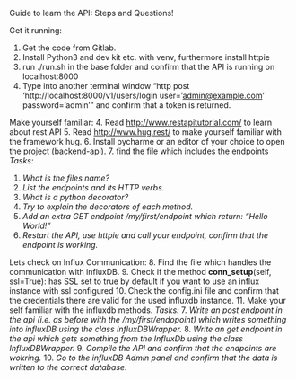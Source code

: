 Guide to learn the API:
Steps and Questions!

Get it running:
1. Get the code from Gitlab.
2. Install Python3 and dev kit etc. with venv, furthermore install httpie
3. run ./run.sh in the base folder and confirm that the API is running on localhost:8000
4. Type into another terminal window “http post ‘http://localhost:8000/v1/users/login user=’admin@example.com’ password=’admin’” and confirm that a token is returned.

Make yourself familiar:
4. Read http://www.restapitutorial.com/ to learn about rest API
5. Read http://www.hug.rest/ to make yourself familiar with the framework hug.
6. Install pycharme or an editor of your choice to open the project (backend-api).
7. find the file which includes the endpoints  
*Tasks:* 
1. *What is the files name?*
2. *List the endpoints and its HTTP verbs.*
3. *What is a python decorator?*
4. *Try to explain the decorators of each method.*
5. *Add an extra GET endpoint /my/first/endpoint which return: “Hello World!”*
6. *Restart the API, use httpie and call your endpoint, confirm that the endpoint is working.*

Lets check on Influx Communication:
8. Find the file which handles the communication with influxDB.
9. Check if the method __conn_setup__(self, ssl=True): has SSL set to true by default if you want to use an influx instance with ssl configured
10. Check the config.ini file and confirm that the credentials there are valid for the used influxdb instance.
11. Make your self familiar with the influxdb methods.
*Tasks:*
7. *Write an post endpoint in the api (i.e. as before with the /my/first/endopoint) which writes something into influxDB using the class InfluxDBWrapper.*
8. *Write an get endpoint in the api which gets something from the InfluxDb  using the class InfluxDBWrapper.*
9. *Compile the API and confirm that the endpoints are wokring.*
10. *Go to the influxDB Admin panel and confirm that the data is written to the correct database.* 

